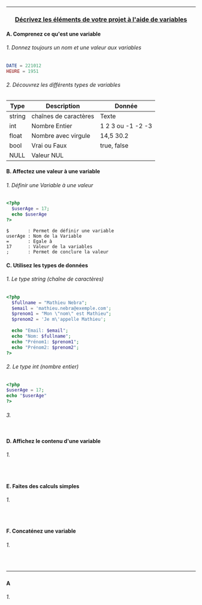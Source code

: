 ------------------------------------------------------------------------------------------------------------------------------------------
### <p align='center'> [Décrivez les éléments de votre projet à l'aide de variables](https://openclassrooms.com/fr/courses/918836-concevez-votre-site-web-avec-php-et-mysql/911847-decrivez-les-elements-de-votre-projet-a-laide-de-variables)</p>


#### A. Comprenez ce qu'est une variable
###### 1. Donnez toujours un nom et une valeur aux variables
```php
DATE = 221012
HEURE = 1951
```
###### 2. Découvrez les différents types de variables
| Type   | Description           | Donnée                | 
| ------ | --------------------- | --------------------- |
| string | chaînes de caractères | Texte                 |
| int    | Nombre Entier         | 1 2 3 ou -1 -2 -3     |
| float  | Nombre avec virgule   | 14,5 30.2             |
| bool   | Vrai ou Faux          | true, false           |
| NULL   | Valeur NUL            |                       |



#### B. Affectez une valeur à une variable
###### 1. Définir une Variable à une valeur
```php
<?php
  $userAge = 17;
  echo $userAge
?>
```

```
$       : Permet de définir une variable
userAge : Nom de la Variable
=       : Egale à
17      : Valeur de la variables
;       : Permet de conclure la valeur
```











#### C. Utilisez les types de données

###### 1. Le type string  (chaîne de caractères)
```php
<?php
  $fullname = "Mathieu Nebra";
  $email = 'mathieu.nebra@exemple.com';
  $prenom1 = "Mon \"nom\" est Mathieu";
  $prenom2 = 'Je m\'appelle Mathieu';
  
  echo "Email: $email";
  echo "Nom: $fullname";
  echo "Prénom1: $prenom1";
  echo "Prénom2: $prenom2";
?>
```

###### 2. Le type int  (nombre entier)
```php
<?php
$userAge = 17;
echo "$userAge"
?>
```

###### 3. 
```php
```













#### D. Affichez le contenu d'une variable

###### 1. 
```html
```
```php
```

#### E. Faites des calculs simples

###### 1. 
```html
```
```php
```

#### F. Concaténez une variable

###### 1. 
```html
```
```php
```

------------------------------------------------------------------------------------------------------------------------------------------
### <p align='center'> []()</p>
#### A 
###### 1. 
```html
```
```php
